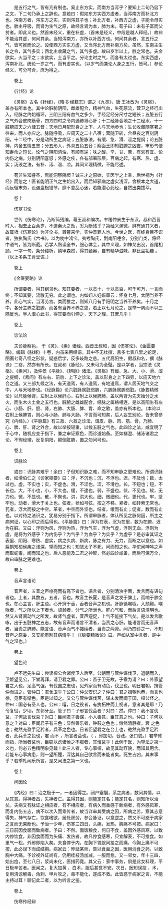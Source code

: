 <!-- { "loadSidebar": true } -->
　　是五行之气，皆有亢有制也。奚止东方实，而南方当泻乎？要知上二句乃启下之文，下二句乃承上之辞也。意若曰：假如东方实西方虚者，当泻南方而补北方也。泻南方者，泻东方之实，实则泻其子也；补北方者，补西方之虚，子能令母实也。肺主呼吸，而肾为生气之原，故经言肾为本，肺为末。荀子曰：未有子富而父贫者。即此义也。然首末经义，重在补虚，（首末是经义，中段是越人释经。）故曰不能治其虚，何问其余。当知泻南方，亦所以补西方也。何问其余者，言五行之气，皆可推而论之。设使西方实东方虚，又当泻北方而补南方矣。虽然，东南主生长之令，其气多实；西北主收藏之气，其气多虚。故曰岁半以上，胜之常也。夫金欲实，火当平之；水欲实，土当平之。分论主时之气，而各有太过也。东实西虚，泻南补北，统论一岁之气，而有虚实也。（以岁气而兼论人身之五行，皆可。）参论经义，可分可合，庶为得之。

　　卷上

　　《针经》论

　　《灵枢》古名《针经》，《隋书·经籍志》谓之《九灵》，唐·王冰改为《灵枢》，盖亦有所本也。其中论脏腑阴阳，雌雄配合，精神气血，生死原流，营卫之经行出入，经脉之终始循环，三阴三阳有血气之多少，手经足经分尺寸之短长；五脏五行之气外合皮肉筋骨，四方四时之令内通肺肾心肝；十二经脉合地之十二经水，十一脏腑应天之六律五音；天地日月配形身之上下，人与天地参也；生长收藏随寒暑之往来，而人亦应之。脉随呼吸，应周天之二十八宿；营随卫转，合昼夜之百刻阴阳，十二经中，分是动所生之病证；五脏脉法，有缓、急、滑、涩之提纲；论五脏神，内舍五情五志；分五形人，外具五色五音；察面王即知脏腑之凶吉，审形气便知寿命之短长。论气之阴阳清浊，有顺有逆；味之酸、辛、甘、苦，有忌有宜。论内伤之病，分别阴阳喜怒；外感之疾，各有部署形层。百病之起，有寒、热、虚、实；汤液之法，有补、泻、温、凉。其间义理精微，不能尽述。

　　苟非生知睿圣，焉能洞察隔垣？诚三才之原始，实医学之上乘，后世视为《针经》而忽之！医者能明正气之生始出入，而后知邪病之虚实浅深，舍根本之大道，而反循末务，设遇盘根错节，靡不意乱心迷，若能潜心此经，自然出类拔萃。

　　卷上

　　伤寒书论

　　世传《伤寒论》，乃断简残编，藉王叔和编次。聿稽仲景生于东汉，叔和西晋时人，相去止百余岁，不遭秦火之劫，奚为断残乎？第经义渊微，鲜有通其义者，故辄坻《伤寒论》为非全书，聋瞽来学，实仲景罪人也。今世之医，有终身目不识者，独执陶氏《六书》，以为枕中鸿宝。夷考陶氏，剽南阳唾余，分别门类，将经中语气，皆为断截。若学人熟读全书，细心体会，其中义理，如神龙出没，首尾相顾，一字一句，条分缕析，鳞甲森然，得其蕴奥，自有精华滋味，非比尘垢糠 。（以上多系王肯堂语。）

　　卷上

　　《金匮要略》论

　　所谓要者，得其纲领也。知其要者，一以贯十，十以贯百，可千可万，一言而终；不知其要，流散无穷。此之谓也。内如妇人妊娠章云：怀身七月，太阴当养不养，此心气实，当泻劳宫。类而推之，则知八月有手阳明之当养不养矣。十月之中，各分主养之脏腑，而各有当养不养之患，若止以七月论之，是举一隅而不以三隅反也。学人潜心此书，得其要而引伸之，天下之理，其庶几乎！

　　卷上

　　诊法论

　　夫诊脉察色， 于《灵》、《素》诸经。西晋王叔和，因《伤寒论》、《金匮要略》，编辑《脉经》十卷，内虽采用经语，其中不无杜撰，且多七表八里之蛇足，图画七奇八怪之形状，疑惑后学，反多岐路之悲。五代高阳生，假叔和名，撰《脉诀》二卷，然亦有所长。在叔和《脉经》，又未可为全璧。是以学者，当宗法《灵枢》、《素问》，及仲景《平脉》、《辨脉》诸法。《灵枢》有缓、急、大、小、滑、涩之提纲，《素问》有左右、前后、上下之诊法，盖以形身之上下四旁，以应天地六合之道。又三部九候之法，有天道焉，有人道焉，有地道焉，谓人居天地气交之中，人与天地参也。《经脉篇》论六脏脉属脏络腑，六腑脉属腑络脏。《脉要精微论》以尺脉候肾，左附上以候肝心，右附上以候脾肺，盖以两肾为先天始分之水火，而生木火土金之五行也。脏腑之雌雄配合，经脉之属络相连，是以高阳生有左心、小肠、肝、胆、肾，右肺、大肠、脾、胃、命之歌，盖亦有所本也。（本论以右附上候脾胃，则心与小肠、肺与大肠，不言而可知矣，后人妄生别论，皆未曾参究《内经》。）《平脉篇》有三菽、六菽之诊法，谓皮、脉、肉、筋、骨，乃肺、心、脾、肝、肾之外合，故以举按轻重，以候五脏之气也。此四诊之法，咸宜明了于心中，随机应变于指下，兼之审证察色，而诊道始备。至如褚澄、储泳诸君之论，不徇经理，反复阴阳，颠倒脏腑，置之勿问可也。

　　卷上

　　识脉论

　　或曰：识脉其难乎！余曰：子但知识脉之难，而不知审脉之更难也。所谓识脉者，如滑伯仁之《诊家枢要》曰：浮，不沉也；沉，不浮也。迟，不及也；数，太过也。虚，不实也；实，不虚也。滑，不涩也，涩，不滑也。长，不短也；短，不长也。大，不小也，小，不大也。缓，不逮也。弱，不盛也。伏，不见也。软，无力也。微，不显也。散，不聚也。洪，洪大也。细，微细也。代，更代也。牢，坚牢也。动者，滑大于关上也。弦者，状如弓弦，按之不移。紧者，如转索无常也。芤者，浮大而按之中空。革者，中空而外坚也。结者，缓而有止；促者，数而有止也。以对待之法识之，犹易分别于指下。所谓审脉者，体认所见之脉何因，所主之病何证，以心印之而后得也。《平脉篇》曰：浮为在表，沉为在里，数为在腑，迟为在脏。又曰：浮则为风，浮则为热，浮为气实，浮为气虚，浮则无血，浮则为虚，是将为外感乎？为内伤乎？为气乎？为血乎？为实乎？为虚乎？是必审其证之表里、阴阳、寒热、虚实，病之久病、新病，脉之有力、无力，而断之以意也。如扁鹊知桓侯疾之浅深，望而知之也；知虢太子不死，问而知之也。华佗闻呻吟之声而取蛇毒，闻而知之也。后人恶能及二君之神智，然必四诊咸备，而后可保万全，故曰审脉之更难也。

　　卷上

　　音声言语论

　　音声者，五音之声嘹亮而有高下者也。语言者，分别清浊字面，发言而有语句者也。土者，其数五。五者，音也。故音主长夏，是音声之发于脾土，而响于肺金也。在心主言，肝主语。心开窍于舌，舌者音声之机也。肝脉循喉咙，入颃颡。喉咙者，气之所以上下者也。颃颡者，分气之所泄也。肝心气和，而后言语清明也。然又从肾间动气之所发，故肾气虚者，音声短促，上气不能接下气矣。是以发言歌咏，出于五脏神之五志，故有音声而语言不清者，当责之心肝。能语言而无音声者，当责之脾肺。能言语、音声而气不接续者，当责之两肾。闻乃四诊之一，不知音声之原委，又安能审别其病情乎！（《脉要精微论》曰。声如从室中言者，是中气之湿也。）

　　卷上

　　望色论

　　卢不远先生曰：尝读桓公合诸侯卫人后至，公朝而与管仲谋伐卫，退朝而入，卫姬望见公，下堂再拜，请卫君之罪。公曰：吾于卫无故，子盍为请？曰：外家望君之入也，足高气强，有伐国之志也，见外家而有动色，伐卫也。明日君朝，揖管仲而进之。管仲曰：君舍卫乎？公曰：仲父安识之？仲曰：君之揖朝也恭，而言也徐，见臣有惭色，臣是以知之。又公与管仲谋伐莒，谋未发而闻于国，桓公怪之。仲曰：国必有圣人也。公曰：嘻，日之役者，有执柘杵而上视者，意者其是耶！乃令复役，少顷，东郭牙至。管子曰：子邪言伐莒者？对曰：然。仲曰：我不言伐莒，子何故言伐莒？对曰：臣闻君子善谋，小人善意，臣其意之也。仲曰：子何以意之？对曰：臣闻君子有三色：显然善乐者，钟鼓之色也；愀然清静者，衰 之色也；艴然充盈手足矜者，兵革之色也。日者臣望君之在台上也，艴然充盈手足矜者，此兵革之色也，君 而不 ，所言者莒也。（ ，邱加切，音祛，张口貌。）君举臂而指，所当者莒也，臣窃以虑诸侯之不服者，其惟莒乎！此例于医，为望法之第一义也，何必五色精明象见哉！此三人者，专心事桓，故见其动容貌，而知其用舍。若能专心事病患，则一望所楚，深达其自己欲言而未能者矣。死生吉凶，其末事乎？若季札闻乐所言，是又闻法之第一义也。

　　卷上

　　问因论

　　《内经》曰：治之极于一，一者因得之。闭户塞牖，系之病者，数问其情，以从其意。得神者昌，失神者亡。盖得其因，则能定其名；能定其名，则知所以治矣。夫病又有脉证之相应者，有不相应者，有病久而重感于新病者，有外感风寒，而复内伤五志，病不以次入而乘传者，故当详审其受病之因，所病之苦，察其志意得失，神气存亡，饮食嗜欲，居处房劳，参合脉证，以意逆之，然又不可惑于病家之言而无果断也。予治一少年，伤寒三四日，头痛，发热，胸痛不可按。病家曰：三日前因食面而致病者。予曰：不然。面饭粮食，何日不食，盖因外感风寒，以致内停饮食，非因食面而为头痛、发热者。故凡停食感寒，只宜解表，不可推食。如里气一松，外邪即陷入矣。夫食停于内，在胸下胃脘间接之而痛，今胸上痛不可按，此必误下而成结胸。病家云：昨延某师，告以食面之因，医用消食之药，以致胸中大痛。予诊视外证尚有，仍用桂枝汤加减，一服而愈。又一邻女，年十三四，始出痘，至七八日，浆尚未化，医措药竟。其父云：家中事务，俱是此女料理，平日极辛苦者。医闻之，复大加黄 、白术，服后甚觉不安。次日，医知误投 、术，复用清谅解毒，角刺、甲片攻之，毒不能化，遂成不救。此皆惑于病家之言，不能主持过耳！聊记此二者，以为听言之鉴。

　　卷上

　　伤寒传经辩

